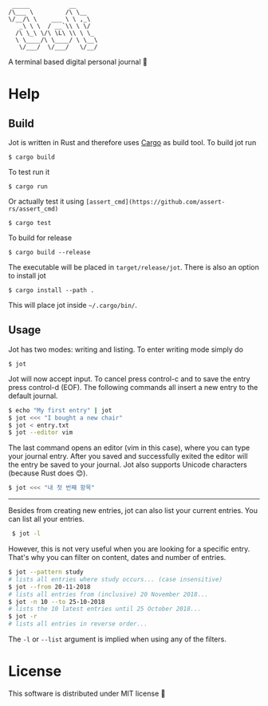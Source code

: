 ```
 _____           __
/\___ \         /\ \__
\/__/\ \    ___ \ \ ,_\
   _\ \ \  / __`\\ \ \/
  /\ \_\ \/\ \L\ \\ \ \_
  \ \____/\ \____/ \ \__\
   \/___/  \/___/   \/__/
```

A terminal based digital personal journal 📔

# Help

## Build
Jot is written in Rust and therefore uses
[Cargo](https://doc.rust-lang.org/cargo) as build tool.
To build jot run

    $ cargo build

To test run it

    $ cargo run

Or actually test it using `[assert_cmd](https://github.com/assert-rs/assert_cmd)`

    $ cargo test

To build for release

    $ cargo build --release

The executable will be placed in `target/release/jot`.
There is also an option to install jot

    $ cargo install --path .

This will place jot inside `~/.cargo/bin/`.

## Usage
Jot has two modes: writing and listing.
To enter writing mode simply do

    $ jot

Jot will now accept input.
To cancel press control-c and to save the entry press control-d (EOF).
The following commands all insert a new entry to the default journal.
```bash
$ echo "My first entry" | jot
$ jot <<< "I bought a new chair"
$ jot < entry.txt
$ jot --editor vim
```
The last command opens an editor (vim in this case), where you can type
your journal entry.
After you saved and successfully exited the editor will the entry be saved
to your journal.
Jot also supports Unicode characters (because Rust does 😊).
```bash
$ jot <<< "내 첫 번째 항목"
```

-----------

Besides from creating new entries, jot can also list your current entries.
You can list all your entries.
```bash
 $ jot -l
```
However, this is not very useful when you are looking for a specific entry.
That's why you can filter on content, dates and number of entries.
```bash
$ jot --pattern study
# lists all entries where study occurs... (case insensitive)
$ jot --from 20-11-2018
# lists all entries from (inclusive) 20 November 2018...
$ jot -n 10 --to 25-10-2018
# lists the 10 latest entries until 25 October 2018...
$ jot -r
# lists all entries in reverse order...
```
The `-l` or `--list` argument is implied when using any of the filters.

# License
This software is distributed under MIT license 📝
